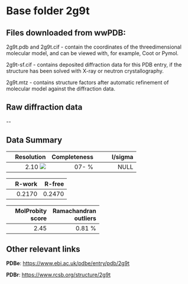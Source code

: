 # Base folder 2g9t

## Files downloaded from wwPDB:

2g9t.pdb and 2g9t.cif - contain the coordinates of the threedimensional molecular model, and can be viewed with, for example, Coot or Pymol.

2g9t-sf.cif - contains deposited diffraction data for this PDB entry, if the structure has been solved with X-ray or neutron crystallography.

2g9t.mtz - contains structure factors after automatic refinement of molecular model against the diffraction data.

## Raw diffraction data

--<br> 

## Data Summary
|   | Resolution | Completeness| I/sigma |
|---|-------------:|----------------:|--------------:|
|   |2.10 ![](https://github.com/thorn-lab/coronavirus_structural_task_force/blob/master/outreach/ang.svg)|  07- %|<img width=50/>NULL |

|   | **R-work**| **R-free**   
|---|-------------:|----------------:|           
||0.2170|0.2470|

|   |**MolProbity<br>score**| **Ramachandran<br>outliers** 
|---|-------------:|----------------:|
||2.45|0.81 %|

## Other relevant links 
**PDBe**:  https://www.ebi.ac.uk/pdbe/entry/pdb/2g9t
 
**PDBr**: https://www.rcsb.org/structure/2g9t 

